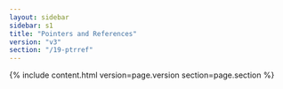 ```yaml
---
layout: sidebar
sidebar: s1
title: "Pointers and References"
version: "v3"
section: "/19-ptrref"
---
```

{% include content.html version=page.version section=page.section %}